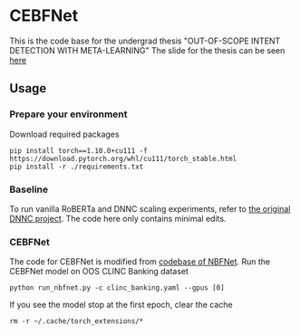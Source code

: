 # CEBFNet
This is the code base for the undergrad thesis "OUT-OF-SCOPE INTENT DETECTION WITH META-LEARNING"
The slide for the thesis can be seen [here](https://docs.google.com/presentation/d/1f6VhiseQ8vxfYsEuUFcbjwxVgHKx_wA4PyUlNjKUByY/edit?usp=sharing)

## Usage
### Prepare your environment 

Download required packages
```
pip install torch==1.10.0+cu111 -f https://download.pytorch.org/whl/cu111/torch_stable.html
pip install -r ./requirements.txt
```
### Baseline
To run vanilla RoBERTa and DNNC scaling experiments, refer to [the original DNNC project](https://github.com/salesforce/DNNC-few-shot-intent). The code here only contains minimal edits.

### CEBFNet
The code for CEBFNet is modified from [codebase of NBFNet](https://github.com/DeepGraphLearning/NBFNet).
Run the CEBFNet model on OOS CLINC Banking dataset
```
python run_nbfnet.py -c clinc_banking.yaml --gpus [0]
```
If you see the model stop at the first epoch, clear the cache
```
rm -r ~/.cache/torch_extensions/*
```

